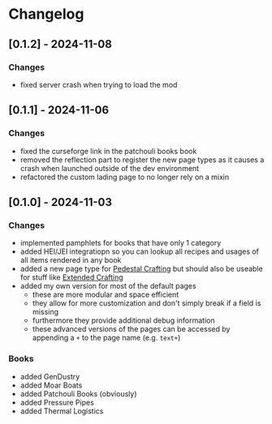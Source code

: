 # Changelog

## [0.1.2] - 2024-11-08

### Changes

- fixed server crash when trying to load the mod

## [0.1.1] - 2024-11-06

### Changes
- fixed the curseforge link in the patchouli books book
- removed the reflection part to register the new page types as it causes a crash when launched outside of the dev environment
- refactored the custom lading page to no longer rely on a mixin

## [0.1.0] - 2024-11-03

### Changes
- implemented pamphlets for books that have only 1 category
- added HEI/JEI integratiopn so you can lookup all recipes and usages of all items rendered in any book
- added a new page type for [Pedestal Crafting](https://www.curseforge.com/minecraft/mc-mods/pedestal-crafting) but should also be useable for stuff like [Extended Crafting](https://www.curseforge.com/minecraft/mc-mods/extended-crafting-nomifactory-edition)
- added my own version for most of the default pages
  - these are more modular and space efficient
  - they allow for more customization and don't simply break if a field is missing
  - furthermore they provide additional debug information
  - these advanced versions of the pages can be accessed by appending a `+` to the page name (e.g. `text+`)

### Books
- added GenDustry
- added Moar Boats
- added Patchouli Books (obviously)
- added Pressure Pipes
- added Thermal Logistics